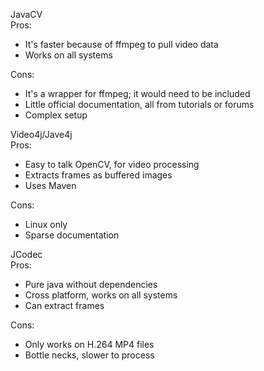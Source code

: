 JavaCV  
Pros:  
- It's faster because of ffmpeg to pull video data  
- Works on all systems

Cons:  
- It's a wrapper for ffmpeg; it would need to be included  
- Little official documentation, all from tutorials or forums
- Complex setup

Video4j/Jave4j  
Pros:
- Easy to talk OpenCV, for video processing
- Extracts frames as buffered images
- Uses Maven

Cons:
- Linux only
- Sparse documentation

JCodec  
Pros:
- Pure java without dependencies
- Cross platform, works on all systems
- Can extract frames

Cons:
- Only works on H.264 MP4 files
- Bottle necks, slower to process
